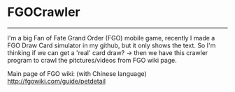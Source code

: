 # FGOCrawler
---
I'm a big Fan of Fate Grand Order (FGO) mobile game,
recently I made a FGO Draw Card simulator in my github, but it only shows the text.
So I'm thinking if we can get a 'real' card draw? -> then we have this crawler program to crawl the pitctures/videos from FGO wiki page.

Main page of FGO wiki: (with Chinese language)
http://fgowiki.com/guide/petdetail

